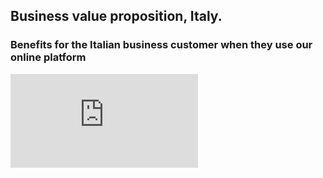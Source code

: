 ## Business value proposition, Italy.   
### Benefits for the Italian business customer when they use our online platform   

![Business value proposition, Italy](https://gitlab.labranet.jamk.fi/service-design/supercalifragilisticexpialidocious/-/blob/master/Kuvat/Canva12.12Lopullinen.pdf)
